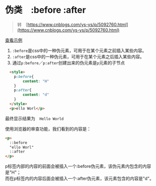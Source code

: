 # 伪类　:before :after

> 转　[https://www.cnblogs.com/ys-ys/p/5092760.html](https://www.cnblogs.com/ys-ys/p/5092760.html)

<a href="demo/013before-after-class.html" target="_blank">查看示例</a>

1. `:before`是css中的一种伪元素，可用于在某个元素之前插入某些内容。
2. `:after`是css中的一种伪元素，可用于在某个元素之后插入某些内容。
3. 通过`p:before`／`p:after`创建出来的伪元素是`p`元素的子节点

```html
  <style>
    p:before{
        content: "H"  
    }
    p:after{
        content: "d"  
    }
  </style>
  <p>ello Worl</p>
```
最终显示结果为　`Hello World`

使用浏览器的审查功能，我们看到的内容是：
```html
<p>
  ::before
  "ello Worl"
  ::after
</p>
```
p标签内部的内容的前面会被插入一个:before伪元素，该伪元素内包含的内容是"H"；   
而在p标签内的内容后面会被插入一个:after伪元素，该元素包含的内容是"d"。




